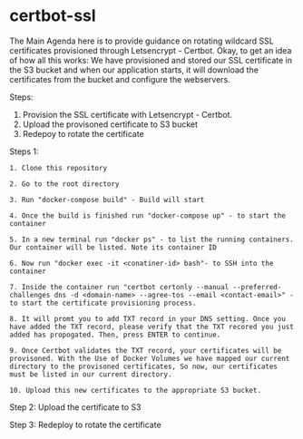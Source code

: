 # certbot-ssl

The Main Agenda here is to provide guidance on rotating wildcard SSL certificates provisioned through Letsencrypt - Certbot. Okay, to get an idea of how all this works: We have provisioned and stored our SSL certificate in the S3 bucket and when our application starts, it will download the certificates from the bucket and configure the webservers.

Steps:

1. Provision the SSL certificate with Letsencrypt - Certbot.
2. Upload the provisoned certificate to S3 bucket
3. Redepoy to rotate the certificate

Steps 1: 

    1. Clone this repository
    
    2. Go to the root directory 
    
    3. Run "docker-compose build" - Build will start 
    
    4. Once the build is finished run "docker-compose up" - to start the container
    
    5. In a new terminal run "docker ps" - to list the running containers. Our container will be listed. Note its container ID
    
    6. Now run "docker exec -it <conatiner-id> bash"- to SSH into the container
    
    7. Inside the container run "certbot certonly --manual --preferred-challenges dns -d <domain-name> --agree-tos --email <contact-email>" - to start the certificate provisioning process.
    
    8. It will promt you to add TXT record in your DNS setting. Once you have added the TXT record, please verify that the TXT recored you just added has propogated. Then, press ENTER to continue. 
    
    9. Once Certbot validates the TXT record, your certificates will be provisoned. With the Use of Docker Volumes we have mapped our current directory to the provisoned certificates, So now, our certificates must be listed in our current directory. 
    
    10. Upload this new certificates to the appropriate S3 bucket.

Step 2: Upload the certificate to S3 
    
Step 3: Redeploy to rotate the certificate
